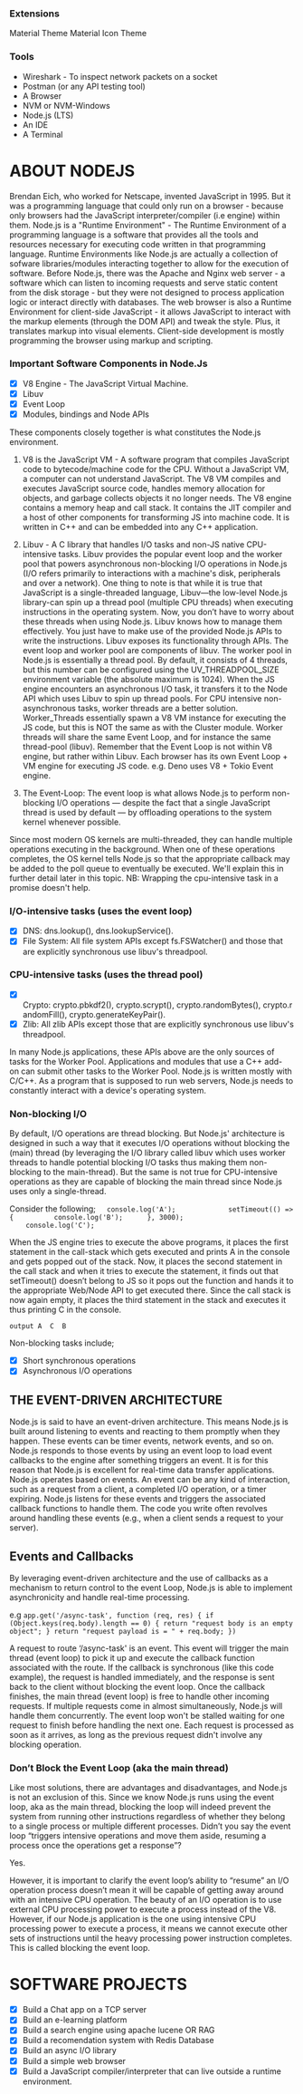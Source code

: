 ### Extensions
Material Theme
Material Icon Theme

### Tools
- Wireshark - To inspect network packets on a socket
- Postman (or any API testing tool)
- A Browser
- NVM or NVM-Windows
- Node.js (LTS)
- An IDE
- A Terminal

# ABOUT NODEJS

Brendan Eich, who worked for Netscape, invented JavaScript in 1995. But it was a programming language that could only run on a browser - because only browsers had the JavaScript interpreter/compiler (i.e engine) within them.
Node.js is a "Runtime Environment" - The Runtime Environment of a programming language is a software that provides all the tools and resources necessary for executing code written in that programming language. Runtime Environments like Node.js are actually a collection of sofware libraries/modules interacting together to allow for the execution of software. Before Node.js, there was the Apache and Nginx web server - a software which can listen to incoming requests and serve static content from the disk storage - but they were not designed to process application logic or interact directly with databases. The web browser is also a Runtime Environment for client-side JavaScript - it allows JavaScript to interact with the markup elements (through the DOM API) and tweak the style. Plus, it translates markup into visual elements. Client-side development is mostly programming the browser using markup and scripting.   

### Important Software Components in Node.Js

- [x] V8 Engine - The JavaScript Virtual Machine.
- [x] Libuv
- [x] Event Loop
- [x] Modules, bindings and Node APIs

These components closely together is what constitutes the Node.js environment.

1) V8 is the JavaScript VM - A software program that compiles JavaScript code to bytecode/machine code for the CPU. Without a JavaScript VM, a computer can not understand JavaScript. The V8 VM compiles and executes JavaScript source code, handles memory allocation for objects, and garbage collects objects it no longer needs. The V8 engine contains a memory heap and call stack. It contains the JIT compiler and a host of other components for transforming JS into machine code. It is written in C++ and can be embedded into any C++ application.

2) Libuv - A C library that handles I/O tasks and non-JS native CPU-intensive tasks. Libuv provides the popular event loop and the worker pool that powers asynchronous non-blocking I/O operations in Node.js (I/O refers primarily to interactions with a machine's disk, peripherals and over a network). One thing to note is that while it is true that JavaScript is a single-threaded language, Libuv—the low-level Node.js library-can spin up a thread pool (multiple CPU threads) when executing instructions in the operating system. Now, you don’t have to worry about these threads when using Node.js. Libuv knows how to manage them effectively. You just have to make use of the provided Node.js APIs to write the instructions. Libuv exposes its functionality through APIs.
The event loop and worker pool are components of libuv. The worker pool in Node.js is essentially a thread pool. By default, it consists of 4 threads, but this number can be configured using the UV_THREADPOOL_SIZE environment variable (the absolute maximum is 1024). When the JS engine encounters an asynchronous I/O task, it transfers it to the Node API which uses Libuv to spin up thread pools. For CPU intensive non-asynchronous tasks, worker threads are a better solution. Worker_Threads essentially spawn a V8 VM instance for executing the JS code, but this is NOT the same as with the Cluster module. Worker threads will share the same Event Loop, and for instance the same thread-pool (libuv). Remember that the Event Loop is not within V8 engine, but rather within Libuv. Each browser has its own Event Loop + VM engine for executing JS code. e.g. Deno uses V8 + Tokio Event engine.

3) The Event-Loop: The event loop is what allows Node.js to perform non-blocking I/O operations — despite the fact that a single JavaScript thread is used by default — by offloading operations to the system kernel whenever possible.

Since most modern OS kernels are multi-threaded, they can handle multiple operations executing in the background. When one of these operations completes, the OS kernel tells Node.js so that the appropriate callback may be added to the poll queue to eventually be executed. We'll explain this in further detail later in this topic.
NB: Wrapping the cpu-intensive task in a promise doesn't help.

### I/O-intensive tasks (uses the event loop)
- [x] DNS: dns.lookup(), dns.lookupService().
- [x] File System: All file system APIs except fs.FSWatcher() and those that are explicitly synchronous use libuv's threadpool.

### CPU-intensive tasks (uses the thread pool)
- [x] Crypto: crypto.pbkdf2(), crypto.scrypt(), crypto.randomBytes(), crypto.randomFill(), crypto.generateKeyPair().
- [x] Zlib: All zlib APIs except those that are explicitly synchronous use libuv's threadpool.

In many Node.js applications, these APIs above are the only sources of tasks for the Worker Pool. Applications and modules that use a C++ add-on can submit other tasks to the Worker Pool.
Node.js is written mostly with C/C++. As a program that is supposed to run web servers, Node.js needs to constantly interact with a device's operating system.

### Non-blocking I/O 
By default, I/O operations are thread blocking. But Node.js' architecture is designed in such a way that it executes I/O operations without blocking the (main) thread (by leveraging the I/O library called libuv which uses worker threads to handle potential blocking I/O tasks thus making them non-blocking to the main-thread). But the same is not true for CPU-intensive operations as they are capable of blocking the main thread since Node.js uses only a single-thread.

Consider the following;
    `console.log('A'); 
      
    setTimeout(() => { 
        console.log('B'); 
    }, 3000); 
          
    console.log('C');` 

When the JS engine tries to execute the above programs, it places the first statement in the call-stack which gets executed and prints A in the console and gets popped out of the stack. Now, it places the second statement in the call stack and when it tries to execute the statement, it finds out that setTimeout() doesn’t belong to JS so it pops out the function and hands it to the appropriate Web/Node API to get executed there. Since the call stack is now again empty, it places the third statement in the stack and executes it thus printing C in the console.

`output
 A 
 C 
 B`

Non-blocking tasks include;
- [x] Short synchronous operations
- [x] Asynchronous I/O operations

## THE EVENT-DRIVEN ARCHITECTURE

Node.js is said to have an event-driven architecture. This means Node.js is built around listening to events and reacting to them promptly when they happen. These events can be timer events, network events, and so on. Node.js responds to those events by using an event loop to load event callbacks to the engine after something triggers an event. It is for this reason that Node.js is excellent for real-time data transfer applications.
Node.js operates based on events. An event can be any kind of interaction, such as a request from a client, a completed I/O operation, or a timer expiring.
Node.js listens for these events and triggers the associated callback functions to handle them. The code you write often revolves around handling these events (e.g., when a client sends a request to your server).

## Events and Callbacks
By leveraging event-driven architecture and the use of callbacks as a mechanism to return control to the event Loop, Node.js is able to implement asynchronicity and handle real-time processing.

e.g 
`app.get('/async-task', function (req, res) {
       if (Object.keys(req.body).length == 0) {
            return "request body is an empty object";
    }
    return "request payload is = " + req.body;
  })`

A request to route ‘/async-task' is an event. This event will trigger the main thread (event loop) to pick it up and execute the callback function associated with the route. If the callback is synchronous (like this code example), the request is handled immediately, and the response is sent back to the client without blocking the event loop. Once the callback finishes, the main thread (event loop) is free to handle other incoming requests. If multiple requests come in almost simultaneously, Node.js will handle them concurrently. The event loop won't be stalled waiting for one request to finish before handling the next one. Each request is processed as soon as it arrives, as long as the previous request didn't involve any blocking operation.

### Don’t Block the Event Loop (aka the main thread)
Like most solutions, there are advantages and disadvantages, and Node.js is not an exclusion of this. Since we know Node.js runs using the event loop, aka as the main thread, blocking the loop will indeed prevent the system from running other instructions regardless of whether they belong to a single process or multiple different processes.
Didn’t you say the event loop “triggers intensive operations and move them aside, resuming a process once the operations get a response”?

Yes.

However, it is important to clarify the event loop’s ability to “resume” an I/O operation process doesn’t mean it will be capable of getting away around with an intensive CPU operation. The beauty of an I/O operation is to use external CPU processing power to execute a process instead of the V8. However, if our Node.js application is the one using intensive CPU processing power to execute a process, it means we cannot execute other sets of instructions until the heavy processing power instruction completes. This is called blocking the event loop.

# SOFTWARE PROJECTS
- [x] Build a Chat app on a TCP server
- [x] Build an e-learning platform
- [x] Build a search engine using apache lucene OR RAG
- [x] Build a recomendation system with Redis Database
- [x] Build an async I/O library
- [x] Build a simple web browser
- [x] Build a JavaScript compiler/interpreter that can live outside a runtime environment.
